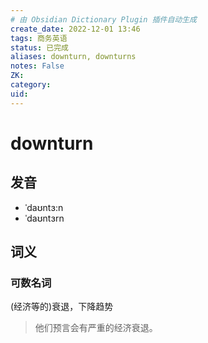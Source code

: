 ```yaml
---
# 由 Obsidian Dictionary Plugin 插件自动生成
create_date: 2022-12-01 13:46
tags: 商务英语
status: 已完成 
aliases: downturn, downturns
notes: False
ZK: 
category: 
uid: 
---
```


# downturn

## 发音

- ˈdaʊntɜ:n
- ˈdaʊntɜrn

## 词义

### 可数名词

(经济等的)衰退，下降趋势

> 他们预言会有严重的经济衰退。



